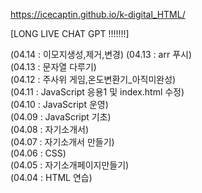 https://icecaptin.github.io/k-digital_HTML/   

[LONG LIVE CHAT GPT !!!!!!!]   


(04.14 : 이모지생성,제거,변경)
(04.13 : arr 푸시)   
(04.13 : 문자열 다루기)   
(04.12 : 주사위 게임,온도변환기_아직미완성)   
(04.11 : JavaScript 응용1 및 index.html 수정)   
(04.10 : JavaScript 운영)   
(04.09 : JavaScript 기초)   
(04.08 : 자기소개서)   
(04.07 : 자기소개서 만들기)   
(04.06 : CSS)   
(04.05 : 자기소개페이지만들기)   
(04.04 : HTML 연습)   

